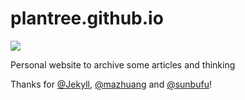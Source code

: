 # plantree.github.io
![](https://camo.githubusercontent.com/b0224997019dec4e51d692c722ea9bee2818c837/68747470733a2f2f696d672e736869656c64732e696f2f6769746875622f6c6963656e73652f6d6173686170652f6170697374617475732e737667)

Personal website to archive some articles and thinking

Thanks for [@Jekyll](https://jekyllrb.com/), [@mazhuang](https://github.com/mzlogin/mzlogin.github.io) and [@sunbufu](https://github.com/sunbufu/sunbufu.github.io)!

